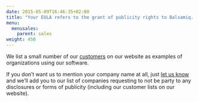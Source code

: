```yaml
---
date: 2015-05-09T16:46:35+02:00
title: "Your EULA refers to the grant of publicity rights to Balsamiq. What does that mean? Can we change that?"
menu:
  menusales:
    parent: sales
weight: 450
---
```


We list a small number of our [customers](https://balsamiq.com/company/customers/) on our website as examples of organizations using our software. 

If you don’t want us to mention your company name at all, just [let us know](https://balsamiq.com/company#contactus) and we’ll add you to our list of companies requesting to not be party to any disclosures or forms of publicity (including our customer lists on our website).